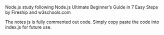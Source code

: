 Node.js study following Node.js Ultimate Beginner’s Guide in 7 Easy Steps by Fireship and w3schools.com

The notes js is fully commented out code. Simply copy paste the code into index.js for future use.
